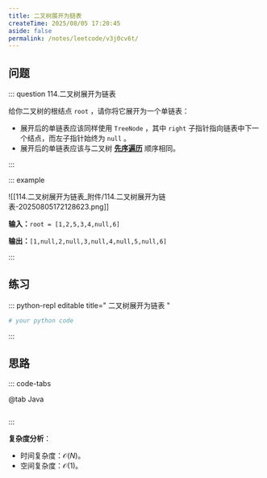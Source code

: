 ```yaml
---
title: 二叉树展开为链表
createTime: 2025/08/05 17:20:45
aside: false
permalink: /notes/leetcode/v3j0cv6t/
---
```


## **问题**

::: question 114.二叉树展开为链表

给你二叉树的根结点 `root` ，请你将它展开为一个单链表：

- 展开后的单链表应该同样使用 `TreeNode` ，其中 `right` 子指针指向链表中下一个结点，而左子指针始终为 `null` 。
- 展开后的单链表应该与二叉树 [**先序遍历**](https://baike.baidu.com/item/%E5%85%88%E5%BA%8F%E9%81%8D%E5%8E%86/6442839?fr=aladdin) 顺序相同。

:::

::: example 

![[114.二叉树展开为链表_附件/114.二叉树展开为链表-20250805172128623.png]]

**输入：**`root = [1,2,5,3,4,null,6]`

**输出：**`[1,null,2,null,3,null,4,null,5,null,6]`

:::

## **练习**

::: python-repl editable title=" 二叉树展开为链表 "

```python
# your python code
```

:::

## **思路**

::: code-tabs

@tab Java

```java


```

:::

**复杂度分析**：

- 时间复杂度：$\mathcal{O}(N)$。
- 空间复杂度：$\mathcal{O}(1)$。